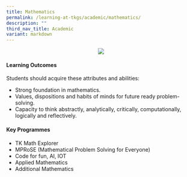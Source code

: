 ```yaml
---
title: Mathematics
permalink: /learning-at-tkgs/academic/mathematics/
description: ""
third_nav_title: Academic
variant: markdown
---
```

<center><img src="/images/LearningTKGS/Academic/Math_2023.gif"></center>

<h4><strong>Learning Outcomes</strong></h4>
<p>Students should acquire these attributes and abilities:</p>
<ul>
<li>Strong foundation in mathematics.</li>
<li>Values, dispositions and habits of minds for future ready problem-solving.</li>
<li>Capacity to think abstractly, analytically, critically, computationally, logically and reflectively.</li>
</ul>
<h4><strong>Key Programmes</strong></h4>
<ul>
<li>TK Math Explorer</li>
<li>MPRoSE (Mathematical Problem Solving for Everyone)</li>
<li>Code for fun, AI, IOT</li>
<li>Applied Mathematics</li>
<li>Additional Mathematics</li>
</ul>